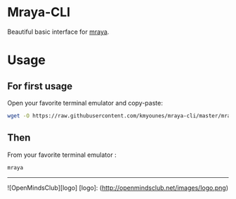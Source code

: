 # Mraya-CLI
Beautiful basic interface for [mraya](https://github.com/kmyounes/mraya).

# Usage
## For first usage
Open your favorite terminal emulator  and copy-paste:
```bash
wget -O https://raw.githubusercontent.com/kmyounes/mraya-cli/master/mraya.sh | sudo bash
```
## Then 
From your favorite terminal emulator :
```bash 
mraya
```



------


![OpenMindsClub][logo]
[logo]: (http://openmindsclub.net/images/logo.png)
